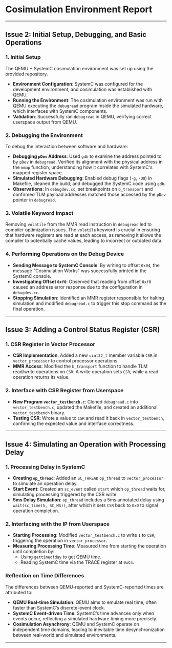 # Cosimulation Environment Report

---

## Issue 2: Initial Setup, Debugging, and Basic Operations

### 1. Initial Setup
The QEMU + SystemC cosimulation environment was set up using the provided repository.

- **Environment Configuration**: SystemC was configured for the development environment, and cosimulation was established with QEMU.
- **Running the Environment**: The cosimulation environment was run with QEMU executing the `debugread` program inside the simulated hardware, which interfaces with SystemC components.
- **Validation**: Successfully ran `debugread` in QEMU, verifying correct userspace output from QEMU.

### 2. Debugging the Environment
To debug the interaction between software and hardware:

- **Debugging `pDev` Address**: Used `gdb` to examine the address pointed to by `pDev` in `debugread`. Verified its alignment with the physical address in the `mmap` function, understanding how it correlates with SystemC's mapped register space.
- **Simulated Hardware Debugging**: Enabled debug flags (`-g`, `-O0`) in Makefile, cleaned the build, and debugged the SystemC code using `gdb`.
- **Observations**: In `debugdev.cc`, set breakpoints on `b_transport` and confirmed TLM payload addresses matched those accessed by the `pDev` pointer in `debugread`.

### 3. Volatile Keyword Impact
Removing `volatile` from the MMR read instruction in `debugread` led to compiler optimization issues. The `volatile` keyword is crucial in ensuring that hardware registers are read at each access, as removing it allows the compiler to potentially cache values, leading to incorrect or outdated data.

### 4. Performing Operations on the Debug Device
- **Sending Message to SystemC Console**: By writing to offset `0x04`, the message "Cosimulation Works" was successfully printed in the SystemC console.
- **Investigating Offset `0xf0`**: Observed that reading from offset `0xf0` caused an address error response due to the configuration in `debugdev.cc`.
- **Stopping Simulation**: Identified an MMR register responsible for halting simulation and modified `debugread.c` to trigger this stop command as the final operation.

---

## Issue 3: Adding a Control Status Register (CSR)

### 1. CSR Register in Vector Processor
- **CSR Implementation**: Added a new `uint32_t` member variable `CSR` in `vector_processor` to control processor operations.
- **MMR Access**: Modified the `b_transport` function to handle TLM read/write operations on `CSR`. A write operation sets `CSR`, while a read operation returns its value.

### 2. Interface with CSR Register from Userspace
- **New Program `vector_testbench.c`**: Cloned `debugread.c` into `vector_testbench.c`, updated the Makefile, and created an additional `vector_testbench` binary.
- **Testing CSR**: Wrote a value to `CSR` and read it back in `vector_testbench`, confirming the expected value and interface correctness.

---

## Issue 4: Simulating an Operation with Processing Delay

### 1. Processing Delay in SystemC
- **Creating `op_thread`**: Added an `SC_THREAD` `op_thread` to `vector_processor` to simulate an operation delay.
- **Start Event**: Created an `sc_event` called `start` which `op_thread` waits for, simulating processing triggered by the CSR write.
- **5ms Delay Simulation**: `op_thread` includes a 5ms annotated delay using `wait(sc_time(5, SC_MS))`, after which it sets `CSR` back to `0x0` to signal operation completion.

### 2. Interfacing with the IP from Userspace
- **Starting Processing**: Modified `vector_testbench.c` to write `1` to `CSR`, triggering the operation in `vector_processor`.
- **Measuring Processing Time**: Measured time from starting the operation until completion by:
  - Using `gettimeofday` to get QEMU time.
  - Reading SystemC time via the TRACE register at `0xC4`.

### Reflection on Time Differences
The differences between QEMU-reported and SystemC-reported times are attributed to:

- **QEMU Real-time Simulation**: QEMU aims to emulate real time, often faster than SystemC’s discrete-event clock.
- **SystemC Event-driven Time**: SystemC’s time advances only when events occur, reflecting a simulated hardware timing more precisely.
- **Cosimulation Asynchrony**: QEMU and SystemC operate on independent time domains, leading to inevitable time desynchronization between real-world and simulated environments.

--- 

